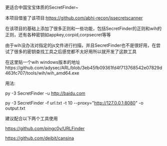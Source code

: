 更适合中国宝宝体质的SecretFinder~

本项目借鉴了该项目:https://github.com/abhi-recon/jssecretscanner

在该项目的基础上添加了很多正则和一些功能，包括SecretFinder的正则和wih的正则，还有各种密钥如appkey,corpid,corpsecret等等

由于wih没办法对指定的js文件进行扫描，并且SecretFinder也不是很好用，在尝试了很多的密钥查找工具之后感觉都不太好用所以就开发了这款工具

在这里贴一个wih windows版本的地址https://github.com/adysec/ARL/blob/3eb45fb09361fd4f713768542e07829d463fc707/tools/wih/wih_amd64.exe

用法:

py -3 SecretFinder -u http://baidu.com

py -3 SecretFinder -f url.txt -t 10 --proxy="http://127.0.0.1:8080" -o output.txt


建议配合以下两个工具使用

https://github.com/pingc0y/URLFinder 

https://github.com/deibit/cansina
